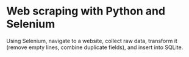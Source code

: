 # Web scraping with Python and Selenium 

Using Selenium, navigate to a website, collect raw data, transform it (remove empty lines, combine duplicate fields), and insert into SQLite.